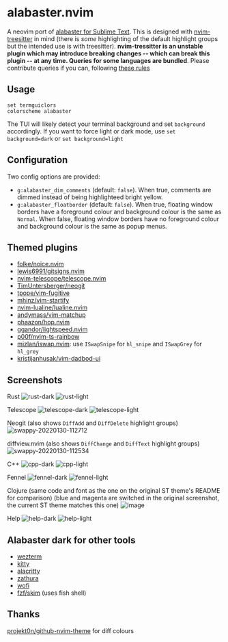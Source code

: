 alabaster.nvim
===

A neovim port of [alabaster for Sublime Text](https://github.com/tonsky/sublime-scheme-alabaster). This is designed with [nvim-treesitter](https://github.com/nvim-treesitter/nvim-treesitter) in mind (there is _some_ highlighting of the default highlight groups but the intended use is with treesitter). **nvim-tressitter is an unstable plugin which may introduce breaking changes -- which can break this plugin -- at any time. Queries for some languages are bundled**. Please contribute queries if you can, following [these rules](https://github.com/tonsky/sublime-scheme-alabaster#motivation)

## Usage
```vim
set termguiclors
colorscheme alabaster
```
The TUI will likely detect your terminal background and set `background` accordingly. If you want to force light or dark mode, use `set background=dark` or `set background=light`
## Configuration
Two config options are provided:
- `g:alabaster_dim_comments` (default: `false`). When true, comments are dimmed instead of being highlighteed bright yellow.
- `g:alabaster_floatborder` (default: `false`).
    When true, floating window borders have a foreground colour and background colour is the same as `Normal`.
    When false, floating window borders have no foreground colour and background colour is the same as popup menus.

## Themed plugins
- [folke/noice.nvim](https://github.com/folke/noice.nvim)
- [lewis6991/gitsigns.nvim](https://github.com/lewis6991/gitsigns.nvim)
- [nvim-telescope/telescope.nvim](https://github.com/nvim-telescope/telescope.nvim)
- [TimUntersberger/neogit](https://github.com/TimUntersberger/neogit)
- [tpope/vim-fugitive](https://github.com/tpope/vim-fugitive)
- [mhinz/vim-startify](https://github.com/mhinz/vim-startify)
- [nvim-lualine/lualine.nvim](https://github.com/nvim-lualine/lualine.nvim)
- [andymass/vim-matchup](https://github.com/andymass/vim-matchup)
- [phaazon/hop.nvim](https://github.com/phaazon/hop.nvim)
- [ggandor/lightspeed.nvim](https://github.com/ggandor/lightspeed.nvim)
- [p00f/nvim-ts-rainbow](https://github.com/p00f/nvim-ts-rainbow)
- [mizlan/iswap.nvim](https://github.com/mizlan/iswap.nvim): use `ISwapSnipe` for `hl_snipe` and `ISwapGrey` for `hl_grey`
- [kristijanhusak/vim-dadbod-ui](https://github.com/kristijanhusak/vim-dadbod-ui)

## Screenshots

Rust
![rust-dark](https://user-images.githubusercontent.com/36493671/151688511-c5d31f0d-80e7-4bee-a148-0171a608e5f2.png)
![rust-light](https://user-images.githubusercontent.com/36493671/196017694-35155cb4-aabf-4a21-a6ec-83bab6b620a8.png)

Telescope
![telescope-dark](https://user-images.githubusercontent.com/36493671/151688522-c2d3a5d9-f97f-4eba-9b28-f562eebd2491.png)
![telescope-light](https://user-images.githubusercontent.com/36493671/196017714-75c15a62-c918-4199-89b1-3f092fb3b483.png)

Neogit (also shows `DiffAdd` and `DiffDelete` highlight groups)
![swappy-20220130-112712](https://user-images.githubusercontent.com/36493671/151688542-657660cc-5478-4341-9ee1-553977e45408.png)

diffview.nvim (also shows `DiffChange` and `DiffText` highlight groups)
![swappy-20220130-112534](https://user-images.githubusercontent.com/36493671/151688555-cdfd45c6-4e9e-48fe-bb0c-3c5191de9906.png)

C++
![cpp-dark](https://user-images.githubusercontent.com/36493671/151689029-32c664ac-5514-46cf-9326-70b208849e5c.png)
![cpp-light](https://user-images.githubusercontent.com/36493671/196017922-e6c5546b-5fc1-43e0-9d60-8cb07f07bfc6.png)

Fennel
![fennel-dark](https://user-images.githubusercontent.com/36493671/151689036-56eb672d-f3ec-4784-aa62-582be472310d.png)
![fennel-light](https://user-images.githubusercontent.com/36493671/196017739-1dafb70d-1474-48fb-a019-b64a25e8b946.png)

Clojure (same code and font as the one on the original ST theme's README for comparison)
(blue and magenta are switched in the original screenshot, the current ST theme matches this one)
![image](https://user-images.githubusercontent.com/36493671/159711835-cf18d1c4-6940-414a-830b-a7096268b014.png)

Help
![help-dark](https://user-images.githubusercontent.com/36493671/151689040-8eeeabdd-2aaa-418c-a3ab-8a7e09596abc.png)
![help-light](https://user-images.githubusercontent.com/36493671/196017663-966f361e-1548-4ab0-b8b7-6801d7dc3e30.png)



## Alabaster dark for other tools
- [wezterm](https://gist.github.com/p00f/ed538cf8a811184b23e065c0a5d3fc36)
- [kitty](https://gist.github.com/p00f/ff17b05ff918559852ca7cb9d89432c1)
- [alacritty](https://gist.github.com/p00f/37173508c85e33a4efa7aa394c0b763f)
- [zathura](https://gist.github.com/p00f/aad0abbd3a9cef67562a8ea1aadd2a2e)
- [wofi](https://gist.github.com/p00f/46f41a8c2d85e5edf13fcd38ed130faa)
- [fzf/skim](https://gist.github.com/p00f/9d159123c78cbcf8e716c362cfd4eb2b) (uses fish shell)

## Thanks
[projekt0n/github-nvim-theme](https://github.com/projekt0n/github-nvim-theme) for diff colours
